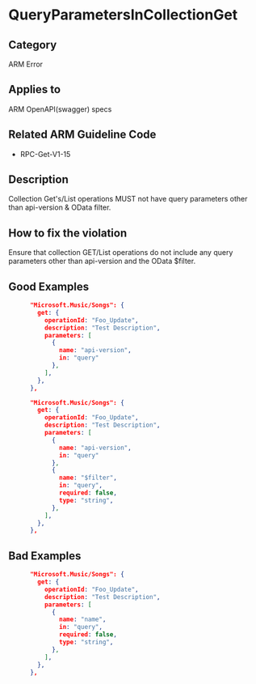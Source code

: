 # QueryParametersInCollectionGet

## Category

ARM Error

## Applies to

ARM OpenAPI(swagger) specs

## Related ARM Guideline Code

- RPC-Get-V1-15

## Description

Collection Get's/List operations MUST not have query parameters other than api-version & OData filter.

## How to fix the violation

Ensure that collection GET/List operations do not include any query parameters other than api-version and the OData $filter.

## Good Examples

```json
      "Microsoft.Music/Songs": {
        get: {
          operationId: "Foo_Update",
          description: "Test Description",
          parameters: [
            {
              name: "api-version",
              in: "query"
            },
          ],
        },
      },
```

```json
      "Microsoft.Music/Songs": {
        get: {
          operationId: "Foo_Update",
          description: "Test Description",
          parameters: [
            {
              name: "api-version",
              in: "query"
            },
            {
              name: "$filter",
              in: "query",
              required: false,
              type: "string",
            },
          ],
        },
      },
```

## Bad Examples

```json
      "Microsoft.Music/Songs": {
        get: {
          operationId: "Foo_Update",
          description: "Test Description",
          parameters: [
            {
              name: "name",
              in: "query",
              required: false,
              type: "string",
            },
          ],
        },
      },
```
